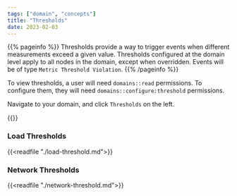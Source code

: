 ```yaml
---
tags: ["domain", "concepts"]
title: "Thresholds"
date: 2023-02-03
---
```


{{% pageinfo %}}
Thresholds provide a way to trigger events when different measurements exceed a given value. Thresholds configured at the domain level apply to all nodes in the domain, except when overridden. Events will be of type `Metric Threshold Violation`.
{{% /pageinfo %}}

To view thresholds, a user will need `domains::read` permissions. To configure them, they will need `domains::configure:threshold` permissions.

Navigate to your domain, and click `Thresholds` on the left.

{{<tgimg src="domain-thresholds.png" width="85%">}}

### Load Thresholds

{{<readfile "./load-threshold.md">}}

### Network Thresholds

{{<readfile "./network-threshold.md">}}
